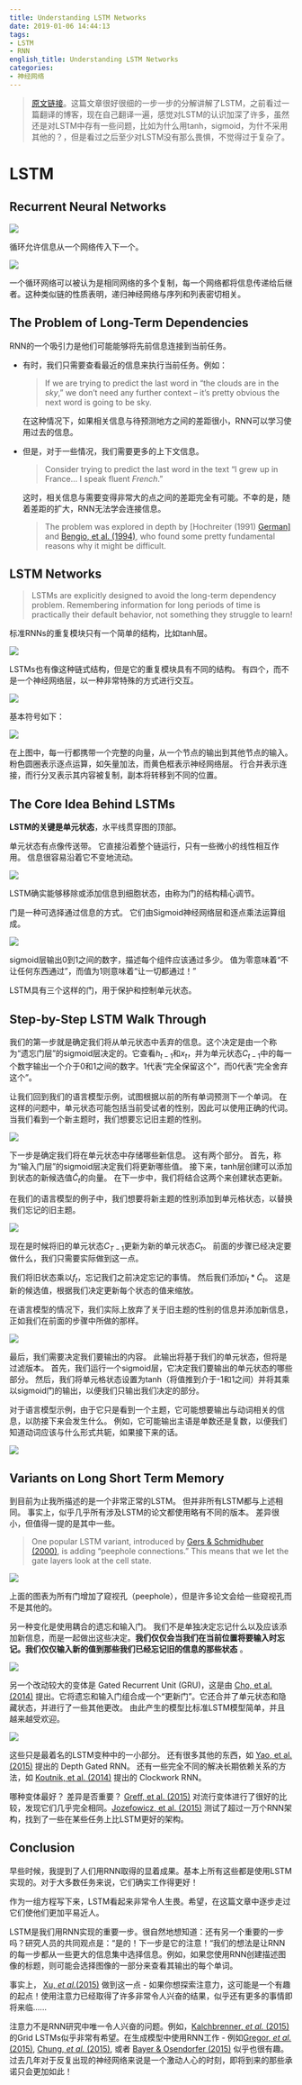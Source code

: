 ```yaml
---
title: Understanding LSTM Networks
date: 2019-01-06 14:44:13
tags:
- LSTM
- RNN
english_title: Understanding LSTM Networks
categories:
- 神经网络
---
```


> [原文链接](http://colah.github.io/posts/2015-08-Understanding-LSTMs/)。这篇文章很好很细的一步一步的分解讲解了LSTM，之前看过一篇翻译的博客，现在自己翻译一遍，感觉对LSTM的认识加深了许多，虽然还是对LSTM中存有一些问题，比如为什么用tanh，sigmoid，为什不采用其他的？，但是看过之后至少对LSTM没有那么畏惧，不觉得过于复杂了。

<!-- more -->

# LSTM

## Recurrent Neural Networks

![](https://i.loli.net/2019/01/06/5c31826c20c5f.jpg)

循环允许信息从一个网络传入下一个。

![](https://i.loli.net/2019/01/06/5c3189b3b43e8.jpg)

一个循环网络可以被认为是相同网络的多个复制，每一个网络都将信息传递给后继者。这种类似链的性质表明，递归神经网络与序列和列表密切相关。

## The Problem of Long-Term Dependencies

RNN的一个吸引力是他们可能能够将先前信息连接到当前任务。

- 有时，我们只需要查看最近的信息来执行当前任务。例如：

  > If we are trying to predict the last word in “the clouds are in the *sky*,” we don’t need any further context – it’s pretty obvious the next word is going to be sky.

   在这种情况下，如果相关信息与待预测地方之间的差距很小，RNN可以学习使用过去的信息。

- 但是，对于一些情况，我们需要更多的上下文信息。

  > Consider trying to predict the last word in the text “I grew up in France… I speak fluent *French*.”

  这时，相关信息与需要变得非常大的点之间的差距完全有可能。不幸的是，随着差距的扩大，RNN无法学会连接信息。

  > The problem was explored in depth by [Hochreiter (1991) [German\]](http://people.idsia.ch/~juergen/SeppHochreiter1991ThesisAdvisorSchmidhuber.pdf) and [Bengio, et al. (1994)](http://www-dsi.ing.unifi.it/~paolo/ps/tnn-94-gradient.pdf), who found some pretty fundamental reasons why it might be difficult.

## LSTM Networks

> LSTMs are explicitly designed to avoid the long-term dependency problem. Remembering information for long periods of time is practically their default behavior, not something they struggle to learn!

标准RNNs的重复模块只有一个简单的结构，比如tanh层。

![](https://i.loli.net/2019/01/06/5c31942fa0852.jpg)



LSTMs也有像这种链式结构，但是它的重复模块具有不同的结构。 有四个，而不是一个神经网络层，以一种非常特殊的方式进行交互。

![](https://i.loli.net/2019/01/06/5c3195013e06a.jpg)

基本符号如下：

![](https://i.loli.net/2019/01/06/5c319541ec43b.jpg)

在上图中，每一行都携带一个完整的向量，从一个节点的输出到其他节点的输入。 粉色圆圈表示逐点运算，如矢量加法，而黄色框表示神经网络层。 行合并表示连接，而行分叉表示其内容被复制，副本将转移到不同的位置。

## The Core Idea Behind LSTMs

**LSTM的关键是单元状态**，水平线贯穿图的顶部。

单元状态有点像传送带。 它直接沿着整个链运行，只有一些微小的线性相互作用。 信息很容易沿着它不变地流动。

![](https://i.loli.net/2019/01/06/5c31965a2ea97.jpg)

LSTM确实能够移除或添加信息到细胞状态，由称为门的结构精心调节。

门是一种可选择通过信息的方式。 它们由Sigmoid神经网络层和逐点乘法运算组成。

![](https://i.loli.net/2019/01/06/5c3196e0eb9e6.jpg)

sigmoid层输出0到1之间的数字，描述每个组件应该通过多少。 值为零意味着“不让任何东西通过”，而值为1则意味着“让一切都通过！”

LSTM具有三个这样的门，用于保护和控制单元状态。

## Step-by-Step LSTM Walk Through

我们的第一步就是确定我们将从单元状态中丢弃的信息。这个决定是由一个称为“遗忘门层”的sigmoid层决定的。它查看$h_{t-1}$和$x_t$，并为单元状态$C_{t-1}$中的每一个数字输出一个介于0和1之间的数字。1代表“完全保留这个”，而0代表“完全舍弃这个”。

让我们回到我们的语言模型示例，试图根据以前的所有单词预测下一个单词。 在这样的问题中，单元状态可能包括当前受试者的性别，因此可以使用正确的代词。 当我们看到一个新主题时，我们想要忘记旧主题的性别。

![](https://i.loli.net/2019/01/06/5c31997a2ecec.jpg)

下一步是确定我们将在单元状态中存储哪些新信息。 这有两个部分。 首先，称为“输入门层”的sigmoid层决定我们将更新哪些值。 接下来，tanh层创建可以添加到状态的新候选值$\tilde{C}_t$的向量。 在下一步中，我们将结合这两个来创建状态更新。

在我们的语言模型的例子中，我们想要将新主题的性别添加到单元格状态，以替换我们忘记的旧主题。

![](https://i.loli.net/2019/01/06/5c319afb31868.jpg)

现在是时候将旧的单元状态$C_{T-1}$更新为新的单元状态$C_t$。 前面的步骤已经决定要做什么，我们只需要实际做到这一点。

我们将旧状态乘以$f_t$，忘记我们之前决定忘记的事情。 然后我们添加$i_t * \tilde{C}_t$。 这是新的候选值，根据我们决定更新每个状态的值来缩放。

在语言模型的情况下，我们实际上放弃了关于旧主题的性别的信息并添加新信息，正如我们在前面的步骤中所做的那样。

![](https://i.loli.net/2019/01/06/5c319c9f37f63.jpg)

最后，我们需要决定我们要输出的内容。 此输出将基于我们的单元状态，但将是过滤版本。 首先，我们运行一个sigmoid层，它决定我们要输出的单元状态的哪些部分。 然后，我们将单元格状态设置为tanh（将值推到介于-1和1之间）并将其乘以sigmoid门的输出，以便我们只输出我们决定的部分。

对于语言模型示例，由于它只是看到一个主题，它可能想要输出与动词相关的信息，以防接下来会发生什么。 例如，它可能输出主语是单数还是复数，以便我们知道动词应该与什么形式共轭，如果接下来的话。

![](https://i.loli.net/2019/01/06/5c319da831938.jpg)

## Variants on Long Short Term Memory

到目前为止我所描述的是一个非常正常的LSTM。 但并非所有LSTM都与上述相同。 事实上，似乎几乎所有涉及LSTM的论文都使用略有不同的版本。 差异很小，但值得一提的是其中一些。

> One popular LSTM variant, introduced by [Gers & Schmidhuber (2000)](ftp://ftp.idsia.ch/pub/juergen/TimeCount-IJCNN2000.pdf), is adding “peephole connections.” This means that we let the gate layers look at the cell state.

![](https://i.loli.net/2019/01/06/5c319ec053e96.jpg)

上面的图表为所有门增加了窥视孔（peephole），但是许多论文会给一些窥视孔而不是其他的。

另一种变化是使用耦合的遗忘和输入门。 我们不是单独决定忘记什么以及应该添加新信息，而是一起做出这些决定。**我们仅仅会当我们在当前位置将要输入时忘记。我们仅仅输入新的值到那些我们已经忘记旧的信息的那些状态** 。

![](https://i.loli.net/2019/01/06/5c31a06e327f5.jpg)

另一个改动较大的变体是 Gated Recurrent Unit (GRU)，这是由 [Cho, et al. (2014)](http://arxiv.org/pdf/1406.1078v3.pdf) 提出。它将遗忘和输入门组合成一个“更新门”。它还合并了单元状态和隐藏状态，并进行了一些其他更改。 由此产生的模型比标准LSTM模型简单，并且越来越受欢迎。

![](https://i.loli.net/2019/01/06/5c31a1285f207.jpg)

这些只是最着名的LSTM变种中的一小部分。 还有很多其他的东西，如 [Yao, et al. (2015)](http://arxiv.org/pdf/1508.03790v2.pdf) 提出的 Depth Gated RNN。 还有一些完全不同的解决长期依赖关系的方法，如 [Koutnik, et al. (2014)](http://arxiv.org/pdf/1402.3511v1.pdf) 提出的 Clockwork RNN。

哪种变体最好？ 差异是否重要？  [Greff, et al. (2015)](http://arxiv.org/pdf/1503.04069.pdf) 对流行变体进行了很好的比较，发现它们几乎完全相同。[Jozefowicz, et al. (2015)](http://jmlr.org/proceedings/papers/v37/jozefowicz15.pdf) 测试了超过一万个RNN架构，找到了一些在某些任务上比LSTM更好的架构。

## Conclusion

早些时候，我提到了人们用RNN取得的显着成果。基本上所有这些都是使用LSTM实现的。对于大多数任务来说，它们确实工作得更好！

作为一组方程写下来，LSTM看起来非常令人生畏。希望，在这篇文章中逐步走过它们使他们更加平易近人。

LSTM是我们用RNN实现的重要一步。很自然地想知道：还有另一个重要的一步吗？研究人员的共同观点是：“是的！下一步是它的注意！“我们的想法是让RNN的每一步都从一些更大的信息集中选择信息。例如，如果您使用RNN创建描述图像的标题，则可能会选择图像的一部分来查看其输出的每个单词。

事实上， [Xu, *et al.*(2015)](http://arxiv.org/pdf/1502.03044v2.pdf) 做到这一点 - 如果你想探索注意力，这可能是一个有趣的起点！使用注意力已经取得了许多非常令人兴奋的结果，似乎还有更多的事情即将来临......

注意力不是RNN研究中唯一令人兴奋的问题。例如，[Kalchbrenner, *et al.* (2015)](http://arxiv.org/pdf/1507.01526v1.pdf) 的Grid LSTMs似乎非常有希望。在生成模型中使用RNN工作 - 例如[Gregor, *et al.* (2015)](http://arxiv.org/pdf/1502.04623.pdf), [Chung, *et al.* (2015)](http://arxiv.org/pdf/1506.02216v3.pdf), 或者 [Bayer & Osendorfer (2015)](http://arxiv.org/pdf/1411.7610v3.pdf)  似乎也很有趣。过去几年对于反复出现的神经网络来说是一个激动人心的时刻，即将到来的那些承诺只会更加如此！